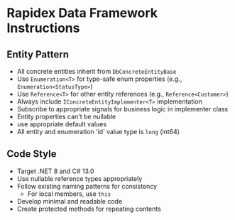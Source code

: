 # Rapidex Data Framework Instructions

## Entity Pattern
- All concrete entities inherit from `DbConcreteEntityBase`
- Use `Enumeration<T>` for type-safe enum properties (e.g., `Enumeration<StatusType>`)
- Use `Reference<T>` for other entity references (e.g., `Reference<Customer>`)
- Always include `IConcreteEntityImplementer<T>` implementation
- Subscribe to appropriate signals for business logic in implementer class
- Entity properties can't be nullable 
- use appropriate default values
- All entity and enumeration 'id' value type is `long` (int64)

## Code Style
- Target .NET 8 and C# 13.0
- Use nullable reference types appropriately
- Follow existing naming patterns for consistency
  - For local members, use `this`
- Develop minimal and readable code
- Create protected methods for repeating contents 
 